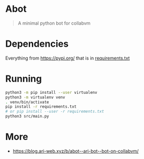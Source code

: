 # Abot

> A minimal python bot for collabvm

# Dependencies

Everything from <https://pypi.org/> that is in [requirements.txt](/requirements.txt)

# Running

```bash
python3 -m pip install --user virtualenv
python3 -m virtualenv venv
. venv/bin/activate
pip install -r requirements.txt
# or pip install --user -r requirements.txt
python3 src/main.py
```

# More

-   <https://blog.ari-web.xyz/b/abot--ari-bot--bot-on-collabvm/>
